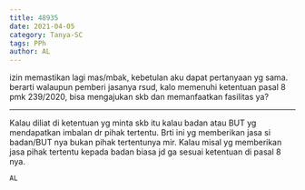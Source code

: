 ```yaml
---
title: 48935
date: 2021-04-05
category: Tanya-SC
tags: PPh
author: AL
---
```


izin memastikan lagi mas/mbak, kebetulan aku dapat pertanyaan yg sama. berarti walaupun pemberi jasanya rsud, kalo memenuhi ketentuan pasal 8 pmk 239/2020, bisa mengajukan skb dan memanfaatkan fasilitas ya?

---

Kalau diliat di ketentuan yg minta skb itu kalau badan atau BUT yg mendapatkan imbalan dr pihak tertentu. Brti ini yg memberikan jasa si badan/BUT nya bukan pihak tertentunya mir. Kalau misal yg memberikan jasa pihak tertentu kepada badan biasa jd ga sesuai ketentuan di pasal 8 nya.

`AL`
